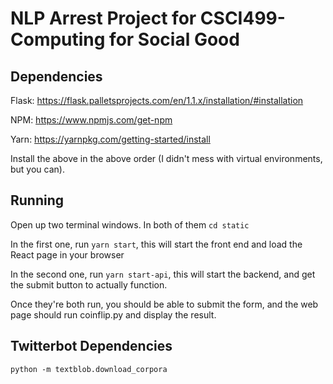 # NLP Arrest Project for CSCI499- Computing for Social Good

## Dependencies

Flask: https://flask.palletsprojects.com/en/1.1.x/installation/#installation

NPM: https://www.npmjs.com/get-npm

Yarn: https://yarnpkg.com/getting-started/install

Install the above in the above order (I didn't mess with virtual environments, but you can).

## Running

Open up two terminal windows. In both of them `cd static`

In the first one, run `yarn start`, this will start the front end and load the React page in your browser

In the second one, run `yarn start-api`, this will start the backend, and get the submit button to actually function.

Once they're both run, you should be able to submit the form, and the web page should run coinflip.py and display the result.

## Twitterbot Dependencies

`python -m textblob.download_corpora`
